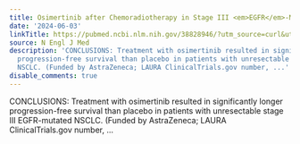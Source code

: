 ```yaml
---
title: Osimertinib after Chemoradiotherapy in Stage III <em>EGFR</em>-Mutated NSCLC
date: '2024-06-03'
linkTitle: https://pubmed.ncbi.nlm.nih.gov/38828946/?utm_source=curl&utm_medium=rss&utm_campaign=pubmed-2&utm_content=1LIK-026Y9bjRE4xDQ231BSa89BnY4O2Rfi-9WXQd8C31C6cqE&fc=20211015124055&ff=20240603181443&v=2.18.0.post9+e462414
source: N Engl J Med
description: 'CONCLUSIONS: Treatment with osimertinib resulted in significantly longer
  progression-free survival than placebo in patients with unresectable stage III EGFR-mutated
  NSCLC. (Funded by AstraZeneca; LAURA ClinicalTrials.gov number, ...'
disable_comments: true
---
```

CONCLUSIONS: Treatment with osimertinib resulted in significantly longer progression-free survival than placebo in patients with unresectable stage III EGFR-mutated NSCLC. (Funded by AstraZeneca; LAURA ClinicalTrials.gov number, ...